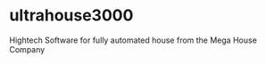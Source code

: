 ultrahouse3000
==============

Hightech Software for fully automated house from the Mega House Company
